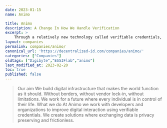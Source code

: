 ```yaml
---
date: 2023-01-15
name: Animo

title: Animo
description: A Change In How We Handle Verification
excerpt: >
    Through a relatively new technology called verifiable credentials, it is possible for users to store personal information about themselves in a digital wallet on their phone. Organisations that need to verify some information about the user (e.g. age, address, membership, qualification, etc.) can send a request and, with user permission, get the information they need without having to store any personal data themselves.
layout: companies
permalink: companies/animo/
canonical_url: 'https://decentralized-id.com/companies/animo/'
categories: ["Companies"]
oldtags: ["Digibyte","ESSIFlab","animo"]
last_modified_at: 2023-02-20
toc: true
published: false
---
```


> Our aim We build digital infrastructure that makes the world function as it should. Without borders, without vendor lock-in, without limitations. We work for a future where every individual is in control of their life. What we do At Animo we work with developers and organizations to improve digital interaction using verifiable credentials. We create solutions where exchanging data is privacy preserving and frictionless. 

